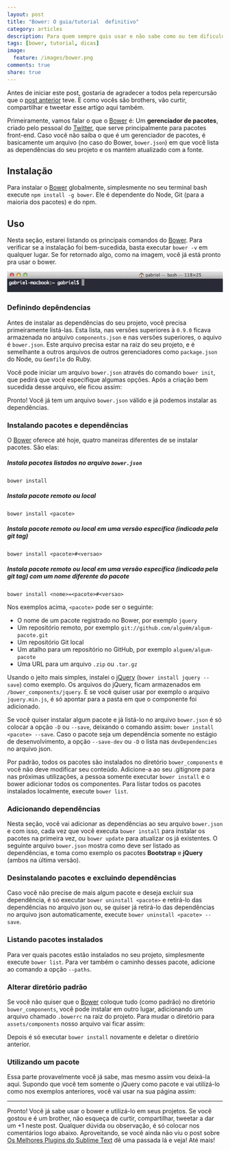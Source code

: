 ```yaml
---
layout: post
title: "Bower: O guia/tutorial  definitivo"
category: articles
description: Para quem sempre quis usar e não sabe como ou tem dificuldades em usar o Bower, aqui está o seu guia/tutorial definitivo!
tags: [bower, tutorial, dicas]
image:
  feature: /images/bower.png
comments: true
share: true
---
```


Antes de iniciar este post, gostaria de agradecer a todos pela repercursão que o [post anterior](www.carvalhoweb.com/articles/melhores-plugins-sublime-text/) teve. E como vocês são brothers, vão curtir, compartilhar e tweetar esse artigo aqui também.

Primeiramente, vamos falar o que o [Bower] é: Um **gerenciador de pacotes**, criado pelo pessoal do [Twitter](http://github.com/twitter), que serve principalmente para pacotes front-end. Caso você não saiba o que é um gerenciador de pacotes, é basicamente um arquivo (no caso do Bower, `bower.json`) em que você lista as dependências do seu projeto e os mantém atualizado com a fonte.

## Instalação

Para instalar o [Bower] globalmente, simplesmente no seu terminal bash execute `npm install -g bower`.  Ele é dependente do Node, Git (para a maioria dos pacotes) e do npm.

## Uso

Nesta seção, estarei listando os principais comandos do [Bower]. Para verificar se a instalação foi bem-sucedida, basta executar `bower -v` em qualquer lugar. Se for retornado algo, como na imagem, você já está pronto pra usar o bower.

![Bower -v](/images/guia-bower/bower-version.gif)

### Definindo depêndencias

Antes de instalar as dependências do seu projeto, você precisa primeiramente listá-las. Esta lista, nas versões superiores à `0.9.0` ficava armazenada no arquivo `components.json` e nas versões superiores, o aquivo é `bower.json`. Este arquivo precisa estar na raiz do seu projeto, e é semelhante a outros arquivos de outros gerenciadores como `package.json` do Node, ou `Gemfile` do Ruby.

Você pode iniciar um arquivo `bower.json` através do comando `bower init`, que pedirá que você especifique algumas opções. Após a criação bem sucedida desse arquivo, ele ficou assim:

<script src="https://gist.github.com/maracaipe/098bbdab68fd003dfee4.js"></script>

Pronto! Você já tem um arquivo `bower.json` válido e já podemos instalar as dependências.

### Instalando pacotes e dependências

O [Bower] oferece até hoje, quatro maneiras diferentes de se instalar pacotes. São elas:

##### Instala pacotes listados no arquivo `bower.json`

`bower install`

##### Instala pacote remoto ou local

`bower install <pacote>` 

##### Instala pacote remoto ou local em uma versão específica (indicada pela git tag)

`bower install <pacote>#<versao>` 

##### Instala pacote remoto ou local em uma versão específica (indicada pela git tag) com um nome diferente do pacote

`bower install <nome>=<pacote>#<versao>`

Nos exemplos acima, `<pacote>` pode ser o seguinte:

- O nome de um pacote registrado no Bower, por exemplo `jquery`
- Um repositório remoto, por exemplo `git://github.com/alguém/algum-pacote.git`
- Um repositório Git local
- Um atalho para um repositório no GitHub, por exemplo `alguem/algum-pacote`
- Uma URL para um arquivo `.zip` ou `.tar.gz`

Usando o jeito mais simples, instalei o [jQuery](//github.com/jquery/jquery) (`bower install jquery --save`) como exemplo. Os arquivos do jQuery, ficam armazenados em `/bower_components/jquery`. E se você quiser usar por exemplo o arquivo `jquery.min.js`, é só apontar para a pasta em que o componente foi adicionado.

Se você quiser instalar algum pacote e já listá-lo no arquivo `bower.json` é só colocar a opção `-D` ou `--save`, deixando o comando assim: `bower install <pacote> --save`. Caso o pacote seja um dependência somente no estágio de desenvolvimento, a opção `--save-dev` ou `-D` o lista nas `devDependencies` no arquivo json.

Por padrão, todos os pacotes são instalados no diretório `bower_components` e você não deve modificar seu conteúdo. Adicione-a ao seu .gitignore para nas próximas utilizações, a pessoa somente executar `bower install` e o bower adicionar todos os componentes. Para listar todos os pacotes instalados localmente, execute `bower list`.

### Adicionando dependências

Nesta seção, você vai adicionar as dependências ao seu arquivo `bower.json` e com isso, cada vez que você executa `bower install` para instalar os pacotes na primeira vez, ou `bower update` para atualizar os já existentes. O seguinte arquivo `bower.json` mostra como deve ser listado as dependências, e toma como exemplo os pacotes **Bootstrap** e **jQuery** (ambos na última versão).

<script src="https://gist.github.com/maracaipe/3feb2d571cdb9867972b.js"></script>

### Desinstalando pacotes e excluindo dependências

Caso você não precise de mais algum pacote e deseja excluir sua dependência, é só executar `bower uninstall <pacote>` e retirá-lo das dependências no arquivo json ou, se quiser já retirá-lo das dependências no arquivo json automaticamente, execute `bower uninstall <pacote> --save`.

### Listando pacotes instalados

Para ver quais pacotes estão instalados no seu projeto, simplesmente execute `bower list`. Para ver também o caminho desses pacote, adicione ao comando a opção `--paths`.

### Alterar diretório padrão

Se você não quiser que o [Bower] coloque tudo (como padrão) no diretório `bower_components`, você pode instalar em outro lugar, adicionando um arquivo chamado `.bowerrc` na raiz do projeto. Para mudar o diretório para `assets/components` nosso arquivo vai ficar assim:

<script src="https://gist.github.com/maracaipe/6bcb60178110531025ac.js"></script>

Depois é só executar `bower install` novamente e deletar o diretório anterior.

### Utilizando um pacote

Essa parte provavelmente você já sabe, mas mesmo assim vou deixá-la aqui. Supondo que você tem somente o jQuery como pacote e vai utilizá-lo como nos exemplos anteriores, você vai usar na sua página assim:

<script src="https://gist.github.com/maracaipe/b4ed6c626bf2428357e7.js"></script>

-------

Pronto! Você já sabe usar o bower e utilizá-lo em seus projetos. Se você gostou e é um brother, não esqueça de curtir, compartilhar, tweetar a dar um +1 neste post. Qualquer dúvida ou observação, é só colocar nos comentários logo abaixo. Aproveitando, se você ainda não viu o post sobre [Os Melhores Plugins do Sublime Text](www.carvalhoweb.com/articles/melhores-plugins-sublime-text/) dê uma passada lá e veja! Até mais!

[Bower]: http://bower.io/